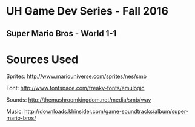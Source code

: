# UH Game Dev Series - Fall 2016
## Super Mario Bros - World 1-1

# Sources Used
Sprites: http://www.mariouniverse.com/sprites/nes/smb

Font: http://www.fontspace.com/freaky-fonts/emulogic

Sounds: http://themushroomkingdom.net/media/smb/wav

Music: http://downloads.khinsider.com/game-soundtracks/album/super-mario-bros/
